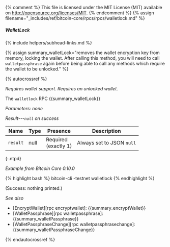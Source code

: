 {% comment %}
This file is licensed under the MIT License (MIT) available on
http://opensource.org/licenses/MIT.
{% endcomment %}
{% assign filename="_includes/ref/bitcoin-core/rpcs/rpcs/walletlock.md" %}

##### WalletLock
{% include helpers/subhead-links.md %}

{% assign summary_walletLock="removes the wallet encryption key from memory, locking the wallet. After calling this method, you will need to call `walletpassphrase` again before being able to call any methods which require the wallet to be unlocked." %}

{% autocrossref %}

*Requires wallet support. Requires an unlocked wallet.*

The `walletlock` RPC {{summary_walletLock}}

*Parameters: none*

*Result---`null` on success*

| Name               | Type            | Presence                    | Description
|--------------------|-----------------|-----------------------------|---------------
| `result`           | null            | Required<br>(exactly 1)     | Always set to JSON `null`
{:.ntpd}

*Example from Bitcoin Core 0.10.0*

{% highlight bash %}
bitcoin-cli -testnet walletlock
{% endhighlight %}

(Success: nothing printed.)

*See also*

* [EncryptWallet][rpc encryptwallet]: {{summary_encryptWallet}}
* [WalletPassphrase][rpc walletpassphrase]: {{summary_walletPassphrase}}
* [WalletPassphraseChange][rpc walletpassphrasechange]: {{summary_walletPassphraseChange}}

{% endautocrossref %}
